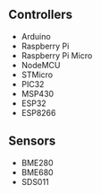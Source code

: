 ## Controllers

* Arduino
* Raspberry Pi
* Raspberry Pi Micro
* NodeMCU
* STMicro
* PIC32
* MSP430
* ESP32
* ESP8266

## Sensors

* BME280
* BME680
* SDS011